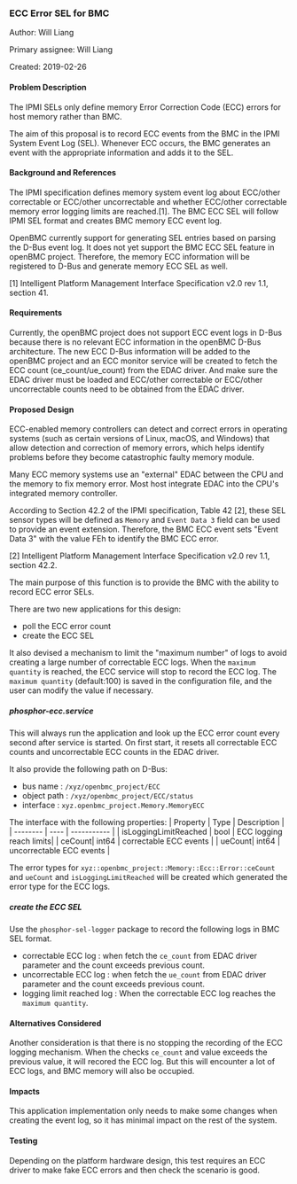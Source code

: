 ### ECC Error SEL for BMC

Author: Will Liang

Primary assignee: Will Liang

Created: 2019-02-26

#### Problem Description

The IPMI SELs only define memory Error Correction Code (ECC) errors for host
memory rather than BMC.

The aim of this proposal is to record ECC events from the BMC in the IPMI System
Event Log (SEL). Whenever ECC occurs, the BMC generates an event with the
appropriate information and adds it to the SEL.

#### Background and References

The IPMI specification defines memory system event log about ECC/other
correctable or ECC/other uncorrectable and whether ECC/other correctable memory
error logging limits are reached.[1]. The BMC ECC SEL will follow IPMI SEL
format and creates BMC memory ECC event log.

OpenBMC currently support for generating SEL entries based on parsing the D-Bus
event log. It does not yet support the BMC ECC SEL feature in openBMC project.
Therefore, the memory ECC information will be registered to D-Bus and generate
memory ECC SEL as well.

[1] Intelligent Platform Management Interface Specification v2.0 rev 1.1,
section 41.

#### Requirements

Currently, the openBMC project does not support ECC event logs in D-Bus because
there is no relevant ECC information in the openBMC D-Bus architecture.
The new ECC D-Bus information will be added to the openBMC project and an ECC
monitor service will be created to fetch the ECC count (ce_count/ue_count) from
the EDAC driver. And make sure the EDAC driver must be loaded and ECC/other
correctable or ECC/other uncorrectable counts need to be obtained from the EDAC
driver.

#### Proposed Design

ECC-enabled memory controllers can detect and correct errors in operating
systems (such as certain versions of Linux, macOS, and Windows) that allow
detection and correction of memory errors, which helps identify problems before
they become catastrophic faulty memory module.

Many ECC memory systems use an "external" EDAC between the CPU and the memory
to fix memory error. Most host integrate EDAC into the CPU's integrated memory
controller.

According to Section 42.2 of the IPMI specification, Table 42 [2], these SEL
sensor types will be defined as `Memory` and `Event Data 3` field can be used to
provide an event extension. Therefore, the BMC ECC event sets "Event Data 3"
with the value FEh to identify the BMC ECC error.

[2] Intelligent Platform Management Interface Specification v2.0 rev 1.1,
section 42.2.

The main purpose of this function is to provide the BMC with the ability to
record ECC error SELs.

There are two new applications for this design:

- poll the ECC error count
- create the ECC SEL

It also devised a mechanism to limit the "maximum number" of logs to avoid
creating a large number of correctable ECC logs. When the `maximum quantity` is
reached, the ECC service will stop to record the ECC log. The `maximum quantity`
(default:100) is saved in the configuration file, and the user can modify the
value if necessary.

##### phosphor-ecc.service

This will always run the application and look up the ECC error count every
second after service is started. On first start, it resets all correctable ECC
counts and uncorrectable ECC counts in the EDAC driver.

It also provide the following path on D-Bus:

- bus name    : `/xyz/openbmc_project/ECC`
- object path : `/xyz/openbmc_project/ECC/status`
- interface   : `xyz.openbmc_project.Memory.MemoryECC`

The interface with the following properties:
| Property | Type | Description |
| -------- | ---- | ----------- |
| isLoggingLimitReached | bool | ECC logging reach limits|
| ceCount| int64 | correctable ECC events |
| ueCount| int64 | uncorrectable ECC events |

The error types for `xyz::openbmc_project::Memory::Ecc::Error::ceCount` and
`ueCount` and `isLoggingLimitReached` will be created which generated the error
type for the ECC logs.

##### create the ECC SEL

Use the `phosphor-sel-logger` package to record the following logs in BMC SEL
format.

- correctable ECC log : when fetch the `ce_count` from EDAC driver parameter and
  the count exceeds previous count.
- uncorrectable ECC log : when fetch the `ue_count` from EDAC driver parameter
  and the count exceeds previous  count.
- logging limit reached log : When the correctable ECC log reaches the
  `maximum quantity`.

#### Alternatives Considered

Another consideration is that there is no stopping the recording of the ECC
logging mechanism.
When the checks `ce_count` and value exceeds the previous value, it will recored
the ECC log. But this will encounter a lot of ECC logs, and BMC memory will
also be occupied.

#### Impacts

This application implementation only needs to make some changes when
creating the event log, so it has minimal impact on the rest of the system.

#### Testing

Depending on the platform hardware design, this test requires an ECC
driver to make fake ECC errors and then check the scenario is good.